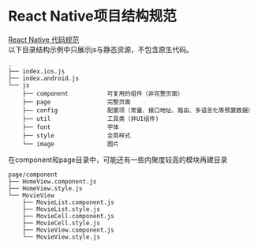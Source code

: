 # React Native项目结构规范

[React Native 代码规范](https://github.com/sunnylqm/react-native-coding-style)  
以下目录结构示例中只展示js与静态资源，不包含原生代码。

```
.
├── index.ios.js
├── index.android.js
└── js
    ├── component  			可复用的组件（非完整页面）
    ├── page       			完整页面
    ├── config 				配置项（常量、接口地址、路由、多语言化等预置数据）
    ├── util				工具类（非UI组件)
    ├── font				字体
    ├── style				全局样式
    └── image				图片
```

在component和page目录中，可能还有一些内聚度较高的模块再建目录

```
page/component
├── HomeView.component.js
├── HomeView.style.js
└── MovieView
    ├── MovieList.component.js  		
    ├── MovieList.style.js       	
    ├── MovieCell.component.js 			
    ├── MovieCell.style.js				
    ├── MovieView.component.js			
    └── MovieView.style.js				
```